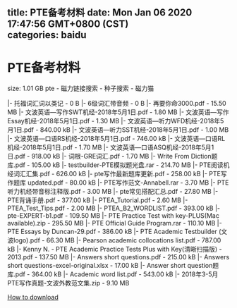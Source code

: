 
title: PTE备考材料
date: Mon Jan 06 2020 17:47:56 GMT+0800 (CST)    
categories: baidu
---

# PTE备考材料
size: 1.01 GB
 pte - 磁力链接搜索 - 种子搜索 - 磁力猫
 
|- 托福词汇词以类记 - 0 B
|- 6级词汇带音频 - 0 B
|- 再要你命3000.pdf - 15.50 MB
|- 文波英语—写作SWT机经-2018年5月1日.pdf - 1.80 MB
|- 文波英语—写作Essay机经-2018年5月1日.pdf - 1.30 MB
|- 文波英语—听力WFD机经-2018年5月1日.pdf - 840.00 kB
|- 文波英语—听力SST机经-2018年5月1日.pdf - 1.00 MB
|- 文波英语—口语RS机经-2018年5月1日.pdf - 746.00 kB
|- 文波英语—口语RL机经-2018年5月1日.pdf - 1.70 MB
|- 文波英语—口语ASQ机经-2018年5月1日.pdf - 918.00 kB
|- 词根-GRE词汇.pdf - 1.70 MB
|- Write From Diction题库.pdf - 105.00 kB
|- testbuilder-PTE模拟题光盘.rar - 214.70 MB
|- PTE阅读机经词汇汇集.pdf - 626.00 kB
|- pte写作最新题库更新.pdf - 258.00 kB
|- PTE写作题库 updated.pdf - 80.00 kB
|- PTE写作范文-Annabell.rar - 3.70 MB
|- PTE听力机经带音标注释版.pdf - 3.00 MB
|- pte常见搭配汇总.pdf - 27.80 MB
|- PTE背诵手册.pdf - 377.00 kB
|- PTEA_Tutorial.pdf - 2.60 MB
|- PTEA_Test_Tips.pdf - 2.00 MB
|- PTEA_B2_WORDLIST.pdf - 393.00 kB
|- pte-EXPERT-b1.pdf - 109.50 MB
|- PTE Practice Test with key-PLUS(Mac available).zip - 295.50 MB
|- PTE Official Guide Program.rar - 110.10 MB
|- PTE Essays by Duncan-29.pdf - 386.00 kB
|- PTE Academic Testbuilder (文波logo).pdf - 66.30 MB
|- Pearson academic collocations list.pdf - 787.00 kB
|- Kenny N. - PTE Academic Practice Tests Plus with Key(清晰扫描版) - 2013.pdf - 137.50 MB
|- Answers short questions.pdf - 215.00 kB
|- Answers short questions-excel-original.xlsx - 17.00 kB
|- Answer short question题库.pdf - 364.00 kB
|- Academic word list.pdf - 543.00 kB
|- 2018年3-5月PTE写作真题-文波外教范文集.zip - 9.10 MB

[How to download](https://bpcam.bemobtrk.com/go/2ceec3aa-1ca2-46d6-b9ff-aaa5c184517c?jno=1467)